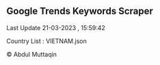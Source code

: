 

## Google Trends Keywords Scraper 
 
Last Update 21-03-2023 , 15:59:42

Country List :
VIETNAM.json



© Abdul Muttaqin 

